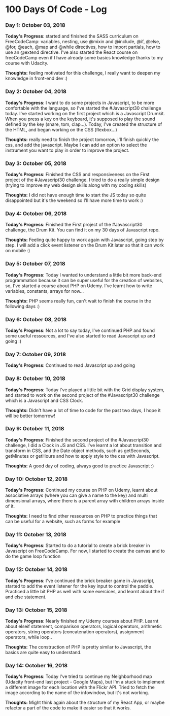 # 100 Days Of Code - Log

### Day 1: October 03, 2018 

**Today's Progress**: started and finished the SASS curriculum on FreeCodeCamp: variables, nesting, use @mixin and @include, @if, @else, @for, @each, @map and @while directives, how to import partials, how to use an @extend directive.
I've also started the React course on freeCodeCamp even if I have already some basics knowledge thanks to my course with Udacity.

**Thoughts:** feeling motivated for this challenge, I really want to deepen my knowledge in front-end dev :)

### Day 2: October 04, 2018 

**Today's Progress**: I want to do some projects in Javascript, to be more confortable with the language, so I've started the #Javascript30 challenge today. I've started working on the first project which is a Javascript Drumkit. When you press a key on the keyboard, it's supposed to play the sound defined by the key (snare, tom, clap...). Today, I've created the structure of the HTML, and began working on the CSS (flexbox...)

**Thoughts:** really need to finish the project tomorrow, i'll finish quickly the css, and add the javascript. Maybe I can add an option to select the instrument you want to play in order to improve the project.

### Day 3: October 05, 2018

**Today's Progress**: Finished the CSS and responsiveness on the First project of the #Javascript30 challenge. I tried to do a really simple design (trying to improve my web design skills along with my coding skills)

**Thoughts:** I did not have enough time to start the JS today so quite disappointed but it's the weekend so I'll have more time to work :)

### Day 4: October 06, 2018

**Today's Progress**: Finished the First project of the #Javascript30 challenge, the Drum Kit. You can find it on my 30 days of Javascript repo. 

**Thoughts:** Feeling quite happy to work again with Javascript, going step by step. I will add a click event listener on the Drum Kit later so that it can work on mobile :)

### Day 5: October 07, 2018

**Today's Progress**: Today I wanted to understand a little bit more back-end programmation because it can be super useful for the creation of websites, so, I've started a course about PHP on Udemy. I've learnt how to write variables, constants, arrays for now...

**Thoughts:** PHP seems really fun, can't wait to finish the course in the following days :)

### Day 6: October 08, 2018

**Today's Progress**: Not a lot to say today, I've continued PHP and found some useful ressources, and I've also started to read Javascript up and going :)

### Day 7: October 09, 2018

**Today's Progress**: Continued to read Javascript up and going

### Day 8: October 10, 2018

**Today's Progress**: Today I've played a little bit with the Grid display system, and started to work on the second project of the #Javascript30 challenge which is a Javascript and CSS Clock.

**Thoughts:** Didn't have a lot of time to code for the past two days, I hope it will be better tomorrow! 

### Day 9: October 11, 2018

**Today's Progress**:  Finished the second project of the #Javascript30 challenge, I did a Clock in JS and CSS. I've learnt a lot about transition and transform in CSS, and the Date object methods, such as getSeconds, getMinutes or getHours and how to apply style to the css with Javascript.

**Thoughts:** A good day of coding, always good to practice Javascript :) 

### Day 10: October 12, 2018

**Today's Progress**: Continued my course on PHP on Udemy, learnt about associative arrays (where you can give a name to the key) and multi dimensional arrays, where there is a parent array with children arrays inside of it.

**Thoughts:** I need to find other ressources on PHP to practice things that can be useful for a website, such as forms for example

### Day 11: October 13, 2018

**Today's Progress**: Started to do a tutorial to create a brick breaker in Javascript on FreeCodeCamp. For now, I started to create the canvas and to do the game loop function

### Day 12: October 14, 2018

**Today's Progress**: I've continued the brick breaker game in Javascript, started to add the event listener for the key input to control the paddle. Practiced a little bit PHP as well with some exercices, and learnt about the if and else statement.

### Day 13: October 15, 2018

**Today's Progress**: Nearly finished my Udemy courses about PHP. Learnt about elseif statement, comparison operators, logical operators, arithmetic operators, string operators (concatenation operators), assignment operators, while loop..

**Thoughts:** The construction of PHP is pretty similar to Javascript, the basics are quite easy to understand.

### Day 14: October 16, 2018

**Today's Progress**: Today I've tried to continue my Neighborhood map (Udacity front-end last project - Google Maps), but I'm a stuck to implement a different image for each location with the Flickr API. Tried to fetch the image according to the name of  the infowindow, but it's not working.

**Thoughts:** Might think again about the structure of my React App, or maybe refactor a part of the code to make it easier so that it works.


